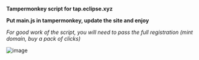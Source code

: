 **Tampermonkey script for tap.eclipse.xyz**

**Put main.js in tampermonkey, update the site and enjoy**

_For good work of the script, you will need to pass the full registration (mint domain, buy a pack of clicks)_

![image](https://github.com/user-attachments/assets/0b232497-ccbe-46f4-9d1e-cf672fcf0f4d)
